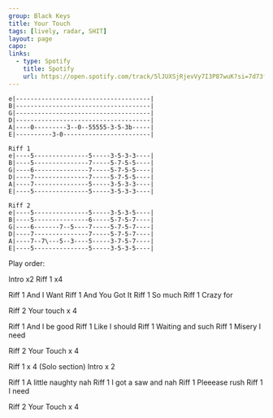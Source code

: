 ```yaml
---
group: Black Keys
title: Your Touch
tags: [lively, radar, SHIT]
layout: page
capo: 
links: 
  - type: Spotify
    title: Spotify
    url: https://open.spotify.com/track/5lJUXSjRjevVy7I3P87wuK?si=7d73fb4284544329
---
```


```chordpro
e|-------------------------------------|
B|-------------------------------------|
G|-------------------------------------|
D|-------------------------------------|
A|----0---------3--0--55555-3-5-3b-----|
E|----------3-0------------------------|

Riff 1
e|----5---------------5-----3-5-3-3----|
B|----5---------------7-----5-7-5-5----|
G|----6---------------7-----5-7-5-5----|
D|----7---------------7-----5-7-5-5----|
A|----7---------------5-----3-5-3-3----|
E|----5---------------5-----3-5-3-3----|

Riff 2
e|----5---------------5-----3-5-3-5----|
B|----5---------------6-----5-7-5-7----|
G|----6-------7--5----7-----5-7-5-7----|
D|----7---------------7-----5-7-5-7----|
A|----7--7\---5--3----5-----3-7-5-7----|
E|----5---------------5-----3-5-3-5----|
```

Play order:

Intro   x2
Riff 1  x4

Riff 1
 And I Want
Riff 1
 And You Got It
Riff 1
 So much
Riff 1
 Crazy for

Riff 2
Your touch  x 4

Riff 1
And I be good
Riff 1
Like I should
Riff 1
Waiting and such
Riff 1
Misery I need

Riff 2
Your Touch  x 4

Riff 1 x 4 (Solo section)
Intro  x 2

Riff 1
A little naughty nah
Riff 1
I got a saw and nah
Riff 1
Pleeease rush
Riff 1
I need

Riff 2
Your Touch  x 4

